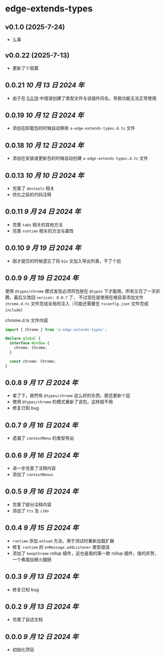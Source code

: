 # edge-extends-types

## v0.1.0 (2025-7-24)

- 么事

## v0.0.22 (2025-7-13)

- 更新了个寂寞

## 0.0.21 _10 月 13 日 2024 年_

- 由于在 [0.0.19](#0019-10-月-12-日-2024-年) 中错误创建了类型文件与该插件同名，导致功能无法正常使用

## 0.0.19 _10 月 12 日 2024 年_

- 添加在卸载包的时候自动移除 `a-edge-extends-types.d.ts` 文件

## 0.0.18 _10 月 12 日 2024 年_

- 添加在安装或更新包的时候自动创建 `a-edge-extends-types.d.ts` 文件

## 0.0.13 _10 月 10 日 2024 年_

- 完善了 `devtools` 相关
- 优化之前的代码注释

## 0.0.11 _9 月 24 日 2024 年_

- 完善 `tabs` 相关的其他方法
- 完善 `runtime` 相关的方法与属性

## 0.0.10 _9 月 19 日 2024 年_

- 刚才提交的时候遗忘了将 `bin` 文加入导出列表，干了个尬

## 0.0.9 _9 月 19 日 2024 年_

使用 `@types/chrome` 模式发现必须将包放在 `@types` 下才能用，所有又花了一天折腾，最后又改回 `version: 0.0.7` 了，
不过现在是使用在根目录添加文件 `chrome.d.ts` 文件完成全局的注入（可能还需要在 `tsconfig.json` 文件完成 `include`）

chrome.d.ts 文件内容

```ts
import { Chrome } from 'a-edge-extends-types';

declare global {
  interface Window {
    chrome: Chrome;
  }

  const chrome: Chrome;
}
```

## 0.0.8 _9 月 17 日 2024 年_

- 查了下，居然有 `@types/chrome` 这么好的东西，那还更新个屁
- 使用 `@types/chrome` 的模式重新了该包，这样就不用
- 修复已知 bug

## 0.0.7 _9 月 16 日 2024 年_

- 遗漏了 `contextMenu` 的类型导出

## 0.0.6 _9 月 16 日 2024 年_

- 进一步完善了注释内容
- 添加了 `contextMenus`

## 0.0.5 _9 月 16 日 2024 年_

- 完善了部分注释内容
- 添加了 `tts` 及 `i18n`

## 0.0.4 _9 月 15 日 2024 年_

- `runtime` 添加 `onload` 方法，用于测试时重新加载扩展
- 修复 `runtime` 的 `onMessage.addListener` 类型错误
- 添加了 `keepChrome` rollup 插件，这也是我的第一款 rollup 插件，值的庆贺，一个煮面加根火腿肠

## 0.0.3 _9 月 13 日 2024 年_

- 修复已知 bug

## 0.0.2 _9 月 13 日 2024 年_

- 完善了自述文档

## 0.0.0 _9 月 12 日 2024 年_

- 初始化项目
